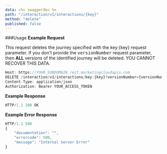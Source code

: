 ```yaml
---
data: <%= swaggerdoc %>
path: "/interaction/v1/interactions/{key}"
method: "delete"
published: false
---
```


###Usage
**Example Request**

This request deletes the journey specified with the key:{key} request parameter. If you don't provide the <samp class="codeph nolang">versionNumber</samp> request parameter, then **ALL** versions of the identified journey will be deleted. YOU CANNOT RECOVER THIS DATA.

```js
Host: https://YOUR_SUBDOMAIN.rest.marketingcloudapis.com
DELETE /interaction/v1/interactions/key:{key}?versionNumber={versionNumber}
Content-Type: application/json
Authorization: Bearer YOUR_ACCESS_TOKEN
```

**Example Response**
```js
HTTP/1.1 200 OK
```

**Example Error Response**
```js
HTTP/1.1 500
{
    "documentation": "",
    "errorcode": 500,
    "message": "Internal Server Error"
}
```
